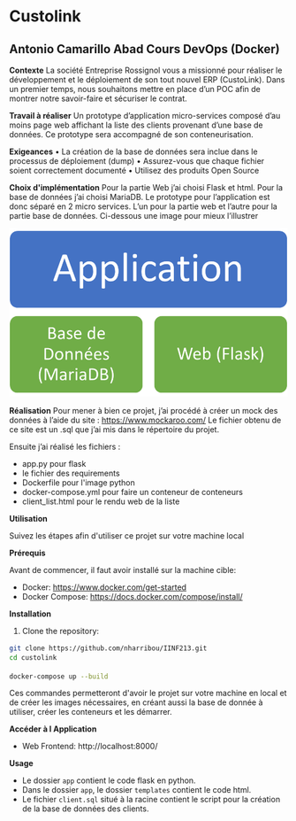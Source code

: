 # Custolink 

## Antonio Camarillo Abad Cours DevOps (Docker)

**Contexte**
La société Entreprise Rossignol vous a missionné pour réaliser le développement et le déploiement de son tout nouvel ERP (CustoLink). Dans un premier temps, nous souhaitons mettre en place d’un POC afin de montrer notre savoir-faire et sécuriser le contrat.

**Travail à réaliser**
Un prototype d’application micro-services composé d’au moins page web affichant la liste des clients provenant d’une base de données. Ce prototype sera accompagné de son conteneurisation.

**Exigeances**
• La création de la base de données sera inclue dans le processus de déploiement (dump) 
• Assurez-vous que chaque fichier soient correctement documenté 
• Utilisez des produits Open Source

**Choix d'implémentation**
Pour la partie Web j’ai choisi Flask et html.
Pour la base de données j’ai choisi MariaDB.
Le prototype pour l’application est donc séparé en 2 micro services. L’un pour la partie web et l’autre pour la partie base de données.
Ci-dessous une image pour mieux l’illustrer

![Alt text](image-1.png)


**Réalisation**
Pour mener à bien ce projet, j’ai procédé à créer un mock des données à l’aide du site : https://www.mockaroo.com/
Le fichier obtenu de ce site est un .sql que j’ai mis dans le répertoire du projet.

Ensuite j’ai réalisé les fichiers : 
* app.py pour flask
* le fichier des requirements
* Dockerfile pour l'image python
* docker-compose.yml pour faire un conteneur de  conteneurs
* client_list.html pour le rendu web de la liste


**Utilisation**

Suivez les étapes afin d'utiliser ce projet sur votre machine local

**Prérequis**

Avant de commencer, il faut avoir installé sur la machine cible:

* Docker: https://www.docker.com/get-started
* Docker Compose: https://docs.docker.com/compose/install/

**Installation**

1. Clone the repository:

```bash
git clone https://github.com/nharribou/IINF213.git
cd custolink

docker-compose up --build

```  
Ces commandes permetteront d'avoir le projet sur votre machine en local et de créer les images nécessaires, en créant aussi la base de donnée à utiliser, créer les conteneurs et les démarrer.

**Accéder à l Application**

* Web Frontend: http://localhost:8000/

**Usage**

* Le  dossier `app` contient le code flask en python.
* Dans le dossier `app`, le dossier `templates` contient le code html.
* Le fichier `client.sql` situé à la racine contient le script pour la création de la base de données des clients.

